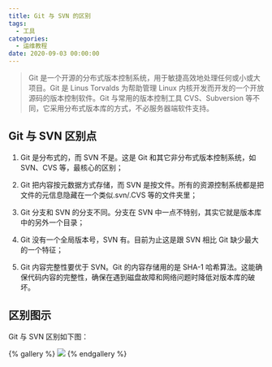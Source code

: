 ```yaml
---
title: Git 与 SVN 的区别
tags:
  - 工具
categories:
  - 运维教程
date: 2020-09-03 00:00:00
---
```


> Git 是一个开源的分布式版本控制系统，用于敏捷高效地处理任何或小或大项目。Git 是 Linus Torvalds 为帮助管理 Linux 内核开发而开发的一个开放源码的版本控制软件。Git 与常用的版本控制工具 CVS、Subversion 等不同，它采用分布式版本库的方式，不必服务器端软件支持。

<!-- more -->

## Git 与 SVN 区别点

1. Git 是分布式的，而 SVN 不是。这是 Git 和其它非分布式版本控制系统，如 SVN、CVS 等，最核心的区别；

2. Git 把内容按元数据方式存储，而 SVN 是按文件。所有的资源控制系统都是把文件的元信息隐藏在一个类似.svn/.CVS 等的文件夹里；

3. Git 分支和 SVN 的分支不同。分支在 SVN 中一点不特别，其实它就是版本库中的另外一个目录；

4. Git 没有一个全局版本号，SVN 有。目前为止这是跟 SVN 相比 Git 缺少最大的一个特征；

5. Git 内容完整性要优于 SVN。Git 的内容存储用的是 SHA-1 哈希算法。这能确保代码内容的完整性，确保在遇到磁盘故障和网络问题时降低对版本库的破坏。

## 区别图示

Git 与 SVN 区别如下图：

{% gallery %}
![](https://cdn.dusays.com/2020/09/258-1.jpg)
{% endgallery %}
